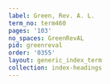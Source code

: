 ```yaml
---
label: Green, Rev. A. L.
term_no: term460
pages: '103'
no_spaces: GreenRevAL
pid: greenreval
order: '0355'
layout: generic_index_term
collection: index-headings
---
```

